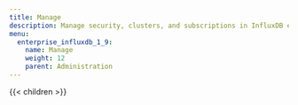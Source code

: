 ```yaml
---
title: Manage
description: Manage security, clusters, and subscriptions in InfluxDB enterprise.
menu:
  enterprise_influxdb_1_9:
    name: Manage
    weight: 12
    parent: Administration
---
```


{{< children >}}
